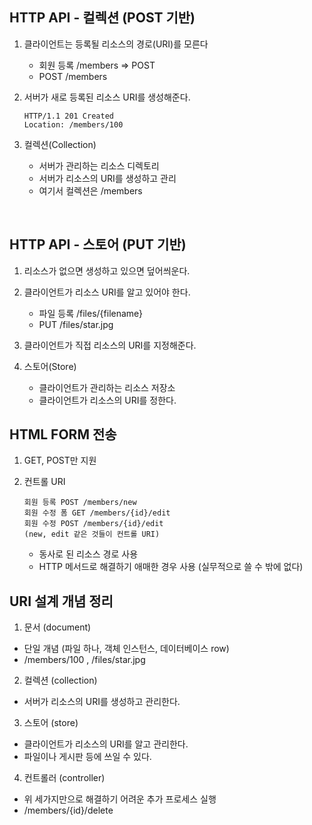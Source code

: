 ## HTTP API - 컬렉션 (POST 기반)

1.  클라이언트는 등록될 리소스의 경로(URI)를 모른다
    - 회원 등록 /members => POST
    - POST /members
2.  서버가 새로 등록된 리소스 URI를 생성해준다.

        HTTP/1.1 201 Created
        Location: /members/100

3.  컬렉션(Collection)
    - 서버가 관리하는 리소스 디렉토리
    - 서버가 리소스의 URI를 생성하고 관리
    - 여기서 컬렉션은 /members

<br />

## HTTP API - 스토어 (PUT 기반)

1. 리소스가 없으면 생성하고 있으면 덮어씌운다.

2. 클라이언트가 리소스 URI를 알고 있어야 한다.

   - 파일 등록 /files/{filename}
   - PUT /files/star.jpg

3. 클라이언트가 직접 리소스의 URI를 지정해준다.

4. 스토어(Store)
   - 클라이언트가 관리하는 리소스 저장소
   - 클라이언트가 리소스의 URI를 정한다.

## HTML FORM 전송

1.  GET, POST만 지원
2.  컨트롤 URI

        회원 등록 POST /members/new
        회원 수정 폼 GET /members/{id}/edit
        회원 수정 POST /members/{id}/edit
        (new, edit 같은 것들이 컨트롤 URI)

    - 동사로 된 리소스 경로 사용
    - HTTP 메서드로 해결하기 애매한 경우 사용 (실무적으로 쓸 수 밖에 없다)

## URI 설계 개념 정리

1. 문서 (document)

- 단일 개념 (파일 하나, 객체 인스턴스, 데이터베이스 row)
- /members/100 , /files/star.jpg

2. 컬렉션 (collection)

- 서버가 리소스의 URI를 생성하고 관리한다.

3. 스토어 (store)

- 클라이언트가 리소스의 URI를 알고 관리한다.
- 파일이나 게시판 등에 쓰일 수 있다.

4. 컨트롤러 (controller)

- 위 세가지만으로 해결하기 어려운 추가 프로세스 실행
- /members/{id}/delete
